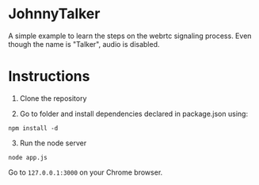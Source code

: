 JohnnyTalker
============

A simple example to learn the steps on the webrtc signaling process. Even though the name is "Talker", audio is disabled.

Instructions
============

1. Clone the repository

2. Go to folder and install dependencies declared in package.json using:

`npm install -d`

3. Run the node server

`node app.js`

Go to `127.0.0.1:3000` on your Chrome browser.